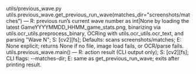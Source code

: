 
utils/previous_wave.py
utils.previous_wave.get_previous_run_wave(matches_dir="screenshots/matches") — R: previous run’s current wave number as int|None by loading the latest GameYYYYMMDD_HHMM_game_stats.png, binarizing via utils.ocr_utils.preprocess_binary, OCRing with utils.ocr_utils.ocr_text, and parsing "Wave N"; S: [cv2][fs]; Defaults: scans screenshots/matches; E: None explicit; returns None if no file, image load fails, or OCR/parse fails.
utils.previous_wave.main() — R: action result (CLI output only); S: [cv2][fs]; CLI flags: --matches-dir; E: same as get_previous_run_wave; exits after printing result.
